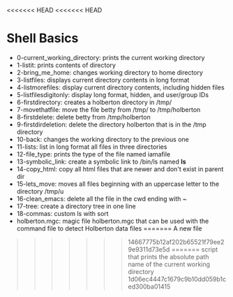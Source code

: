 <<<<<<< HEAD
<<<<<<< HEAD
# Shell Basics
* 0-current_working_directory: prints the current working directory
* 1-listit: prints contents of directory
* 2-bring_me_home: changes working directory to home directory
* 3-listfiles: displays current directory contents in long format
* 4-listmorefiles: display current directory contents, including hidden files
* 5-listfilesdigitonly:	display long format, hidden, and user/group IDs
* 6-firstdirectory: creates a holberton directory in /tmp/
* 7-movethatfile: move the file betty from /tmp/ to /tmp/holberton
* 8-firstdelete: delete betty from /tmp/holberton
* 9-firstdirdeletion: delete the directory holberton that is in the /tmp directory
* 10-back: changes the working directory to the previous one 
* 11-lists: list in long format all files in three directories
* 12-file_type:	prints the type of the file named iamafile
* 13-symbolic_link: create a symbolic link to /bin/ls named __ls__
* 14-copy_html:	copy all html files that are newer and don't exist in parent dir
* 15-lets_move: moves all files beginning with an uppercase letter to the directory /tmp/u
* 16-clean_emacs: delete all the file in the cwd ending	with ~
* 17-tree: create a directory tree in one line
* 18-commas: custom ls with sort
* holberton.mgc: magic file holberton.mgc that can be used with the command file to detect Holberton data files
=======
A new file
>>>>>>> 14667775b12af202b65521f79ee29e9311d73e5d
=======
script that prints the absolute path name of the current working directory
>>>>>>> 1d06ec4447c1679c9b10dd059b1ced300ba01415
